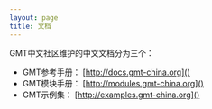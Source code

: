```yaml
---
layout: page
title: 文档
---
```


GMT中文社区维护的中文文档分为三个：

- GMT参考手册： [http://docs.gmt-china.org]()
- GMT模块手册： [http://modules.gmt-china.org]()
- GMT示例集： [http://examples.gmt-china.org]()
